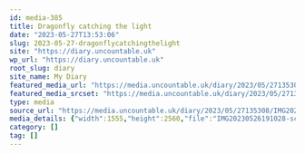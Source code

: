 ```yaml
---
id: media-385
title: Dragonfly catching the light
date: "2023-05-27T13:53:06"
slug: 2023-05-27-dragonflycatchingthelight
site: "https://diary.uncountable.uk"
wp_url: "https://diary.uncountable.uk"
root_slug: diary
site_name: My Diary
featured_media_url: "https://media.uncountable.uk/diary/2023/05/27135308/IMG20230526191028-scaled.webp"
featured_media_srcset: "https://media.uncountable.uk/diary/2023/05/27135308/IMG20230526191028-182x300.webp 182w, https://media.uncountable.uk/diary/2023/05/27135308/IMG20230526191028-622x1024.webp 622w, https://media.uncountable.uk/diary/2023/05/27135308/IMG20230526191028-150x150.webp 150w, https://media.uncountable.uk/diary/2023/05/27135308/IMG20230526191028-389x640.webp 389w, https://media.uncountable.uk/diary/2023/05/27135308/IMG20230526191028-scaled.webp 1555w"
type: media
source_url: "https://media.uncountable.uk/diary/2023/05/27135308/IMG20230526191028-scaled.webp"
media_details: {"width":1555,"height":2560,"file":"IMG20230526191028-scaled.webp","filesize":527788,"sizes":{"medium":{"file":"IMG20230526191028-182x300.webp","width":182,"height":300,"filesize":16294,"mime_type":"image/webp","source_url":"https://media.uncountable.uk/diary/2023/05/27135308/IMG20230526191028-182x300.webp"},"large":{"file":"IMG20230526191028-622x1024.webp","width":622,"height":1024,"filesize":145694,"mime_type":"image/webp","source_url":"https://media.uncountable.uk/diary/2023/05/27135308/IMG20230526191028-622x1024.webp"},"thumbnail":{"file":"IMG20230526191028-150x150.webp","width":150,"height":150,"filesize":8316,"mime_type":"image/webp","source_url":"https://media.uncountable.uk/diary/2023/05/27135308/IMG20230526191028-150x150.webp"},"mobwidth":{"file":"IMG20230526191028-389x640.webp","width":389,"height":640,"filesize":65634,"mime_type":"image/webp","source_url":"https://media.uncountable.uk/diary/2023/05/27135308/IMG20230526191028-389x640.webp"},"full":{"file":"IMG20230526191028-scaled.webp","width":1555,"height":2560,"mime_type":"image/webp","source_url":"https://media.uncountable.uk/diary/2023/05/27135308/IMG20230526191028-scaled.webp"}},"image_meta":{"aperture":"0","credit":"","camera":"","caption":"","created_timestamp":"0","copyright":"","focal_length":"0","iso":"0","shutter_speed":"0","title":"","orientation":"0","keywords":[]},"original_image":"IMG20230526191028.webp"}
category: []
tag: []
---
```


